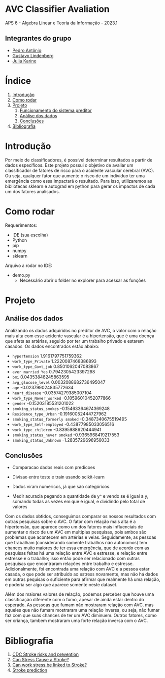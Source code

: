 # AVC Classifier Avaliation

APS 6 - Algebra Linear e Teoria da Informação - 2023.1

## Integrantes do grupo
* [Pedro Antônio](https://github.com/P-ASilva)
* [Gustavo Lindenberg](https://github.com/gustavolp1)
* [Julia Karine](https://github.com/Juliakp1)

# Índice
1. [Introdução](#introdução)
2. [Como rodar](#como-rodar)
2. [Projeto](#projeto)
    1. [Funcionamento do sistema preditor](#funcionamento-do-sistema-preditor)
    2. [Análise dos dados](#análise-dos-dados)
    3. [Conclusões](#conclusões)
4. [Bibliografia](#bibliografia)

# Introdução

Por meio de classificadores, é possível determinar resultados a partir de dados específicos. Este projeto possui o objetivo de avaliar um classificador de fatores de risco para o acidente vascular cerebral (AVC). Ou seja, qualquer fator que aumente o risco de um indivíduo ter uma emergência como essa impactará o resultado. Para isso, utilizaremos as bibliotecas sklearn e autograd em python para gerar os impactos de cada um dos fatores analisados.


# Como rodar

Requerimentos:
- IDE (sua escolha)
- Python
- pip
- numpy
- sklearn

Arquivo a rodar no IDE:
- demo.py
    - Necessário abrir o folder no explorer para acessar as funções

# Projeto

## Análise dos dados

Analizando os dados adquiridos no preditor de AVC, o valor com o relação mais alta com esse acidente vascular é a hipertensão, que é uma doença que afeta as artérias, seguido por ter um trabalho privado e estarem casados. Os dados encontrados estão abaixo:

* `hypertension` 1.9161797751759362
* `work_type_Private` 1.2220087468386893
* `work_type_Govt_job` 0.8501062047083867
* `ever_married_Yes` 0.7942305423397298
* `bmi` 0.04353848245863595
* `avg_glucose_level` 0.0032088682736495047
* `age` -0.023799024835772634
* `heart_disease` -0.03574279385007104
* `work_type_Never_worked` -0.10596010452077866
* `gender` -0.15203185531201022
* `smoking_status_smokes` -0.15463364674369248
* `Residence_type_Urban` -0.19160052444727962
* `smoking_status_formerly smoked` -0.3487340675519495
* `work_type_Self-employed` -0.43877985033056516
* `work_type_children` -0.8395988620444941
* `smoking_status_never smoked` -0.9365968419217553
* `smoking_status_Unknown` -1.2835729696956033
 
## Conclusões

- Comparacao dados reais com predicoes

- Divisao entre teste e train usando scikit-learn

- Dados viram numericos, já que são categóricos

- Medir acuracia pegando a quantidade de y^ e vendo se é igual a y, somando todas as vezes em que é igual, e dividindo pelo total de valores

Com os dados obtidos, conseguimos comparar os nossos resultados com outras pesquisas sobre o AVC. O fator com relação mais alta é a hipertensão, que aparece como um dos fatores mais influenciais de aumentar o risco de um AVC em multiplas pesquisas, pois ambos são problemas que acontecem em artérias e veias. Seguidamente, as pessoas que trabalham (considerando somente trabalhos não autonomos) tem chances muito maiores de ter essa emergência, que de acordo com as pesquisas feitas há uma relação entre AVC e estresse, e relação entre estresse e o trabalho; isso então pode ser relacionado com outras pesquisas que encontraram relações entre trabalho e estresse. Adicionalmente, foi encontrada uma relação com AVC e a pessoa estar casada, o que pode ser atribuido ao estress novamente, mas não há dados em outras pequisas o suficiente para afirmar que realmente há uma relação, e poderia ser algo que aparece somente neste dataset.

Além dos maiores valores de relação, podemos perceber que houve uma classificação diferente com o fumo, apesar de ainda estar dentro do esperado. As pessoas que fumam não mostraram relação com AVC, mas aqueles que não fumam mostraram uma relação inversa, ou seja, não fumar faz com que suas chances de ter um AVC diminuem. Outros fatores, como ser criança, tambem mostraram uma forte relação inversa com o AVC.


# Bibliografia 

1. [CDC Stroke risks and prevention](https://www.cdc.gov/stroke/risk_factors.htm#:~:text=These%20health%20conditions%20include%20obesity,and%20the%20risk%20for%20stroke.)
1. [Can Stress Cause a Stroke?](https://batonrougeclinic.com/can-stress-cause-a-stroke/#:~:text=Study%20participants%20who%20reported%20the,modest%20increases%20raised%20stroke%20risk.)
1. [Can work stress be linked to Stroke?](https://batonrougeclinic.com/can-stress-cause-a-stroke/#:~:text=Study%20participants%20who%20reported%20the,modest%20increases%20raised%20stroke%20risk.)
1. [Stroke prediction](https://www.kaggle.com/code/ahmedterry/stroke-prediction-eda-classification-models)